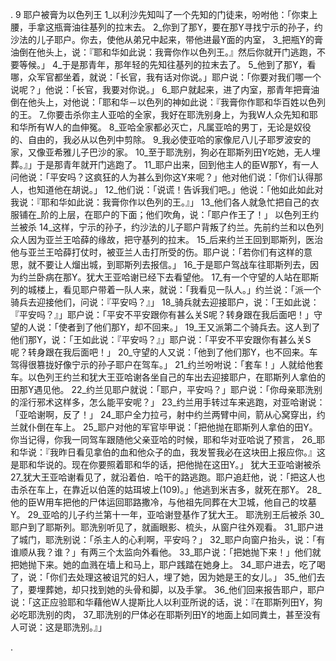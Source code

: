 . 9 
耶户被膏为以色列王 
1_以利沙先知叫了一个先知的门徒来，吩咐他：「你束上腰，手拿这瓶膏油往基列的拉末去。 2_你到了那Y，要在那Y寻找宁示的孙子，约沙法的儿子耶户。你去，使他从弟兄中起来，带他进最Y面的内室， 3_把瓶Y的膏油倒在他头上，说：『耶和华如此说：我膏你作以色列王。』然后你就开门逃跑，不要等候。」 
4_于是那青年，那年轻的先知往基列的拉末去了。 5_他到了那Y，看哪，众军官都坐着，就说：「长官，我有话对你说。」耶户说：「你要对我们哪一个说呢？」他说：「长官，我要对你说。」 6_耶户就起来，进了内室，那青年把膏油倒在他头上，对他说：「耶和华－以色列的神如此说：『我膏你作耶和华百姓以色列的王。 7_你要击杀你主人亚哈的全家，我好在耶洗别身上，为我W人众先知和耶和华所有W人的血伸冤。 8_亚哈全家都必灭亡，凡属亚哈的男丁，无论是奴役的、自由的，我必从以色列中剪除。 9_我必使亚哈的家像尼八儿子耶罗波安的家，又像亚希雅儿子巴沙的家。 10_至于耶洗别，狗必在耶斯列田Y吃她，无人埋葬。』」于是那青年就开门逃跑了。 
11_耶户出来，回到他主人的臣W那Y，有一人问他说：「平安吗？这疯狂的人为甚么到你这Y来呢？」他对他们说：「你们认得那人，也知道他在胡说。」 12_他们说：「说谎！告诉我们吧。」他说：「他如此如此对我说：『耶和华如此说：我膏你作以色列的王。』」 13_他们各人就急忙把自己的衣服铺在_阶的上层，在耶户的下面；他们吹角，说：「耶户作王了！」 
以色列王约兰被杀 
14_这样，宁示的孙子，约沙法的儿子耶户背叛了约兰。先前约兰和以色列众人因为亚兰王哈薛的缘故，把守基列的拉末。 15_后来约兰王回到耶斯列，医治他与亚兰王哈薛打仗时，被亚兰人击打所受的伤。耶户说：「若你们有这样的意思，就不要让人熘出城，到耶斯列去报信。」 16_于是耶户驾战车往耶斯列去，因为约兰卧病在那Y。犹大王亚哈谢已经下去看望他。 
17_有一个守望的人站在耶斯列的城楼上，看见耶户带着一队人来，就说：「我看见一队人。」约兰说：「派一个骑兵去迎接他们，问说：『平安吗？』」 18_骑兵就去迎接耶户，说：「王如此说：『平安吗？』」耶户说：「平安不平安跟你有甚么关S呢？转身跟在我后面吧！」守望的人说：「使者到了他们那Y，却不回来。」 19_王又派第二个骑兵去。这人到了他们那Y，说：「王如此说：『平安吗？』」耶户说：「平安不平安跟你有甚么关S呢？转身跟在我后面吧！」 20_守望的人又说：「他到了他们那Y，也不回来。车驾得很篡拢好像宁示的孙子耶户在驾车。」 
21_约兰吩咐说：「套车！」人就给他套车。以色列王约兰和犹大王亚哈谢各坐自己的车出去迎接耶户，在耶斯列人拿伯的田那Y遇见他。 22_约兰见耶户就说：「耶户，平安吗？」耶户说：「你母亲耶洗别的淫行邪术这样多，怎么能平安呢？」 23_约兰用手转过车来逃跑，对亚哈谢说：「亚哈谢啊，反了！」 24_耶户全力拉弓，射中约兰两臂中间，箭从心窝穿出，约兰就仆倒在车上。 25_耶户对他的军官毕甲说：「把他抛在耶斯列人拿伯的田Y。你当记得，你我一同驾车跟随他父亲亚哈的时候，耶和华对亚哈说了预言， 26_耶和华说：『我昨日看见拿伯的血和他众子的血，我发誓我必在这块田上报应你。』这是耶和华说的。现在你要照着耶和华的话，把他抛在这田Y。」 
犹大王亚哈谢被杀 
27_犹大王亚哈谢看见了，就沿着伯．哈干的路逃跑。耶户追赶他，说：「把这人也击杀在车上，在靠近以伯莲的姑珥坡上(109)。」他逃到米吉多，就死在那Y。 28_他的臣W用车把他的尸体运回耶路撒冷，与他祖先同葬在大卫城，他自己的坟墓Y。 
29_亚哈的儿子约兰第十一年，亚哈谢登基作了犹大王。 
耶洗别王后被杀 
30_耶户到了耶斯列。耶洗别听见了，就画眼影、梳头，从窗户往外观看。 31_耶户进了城门，耶洗别说：「杀主人的心利啊，平安吗？」 32_耶户向窗户抬头，说：「有谁顺从我？谁？」有两三个太监向外看他。 33_耶户说：「把她抛下来！」他们就把她抛下来。她的血溅在墙上和马上，耶户践踏在她身上。 34_耶户进去，吃了喝了，说：「你们去处理这被诅咒的妇人，埋了她，因为她是王的女儿。」 35_他们去了，要埋葬她，却只找到她的头骨和脚，以及手掌。 36_他们回来报告耶户，耶户说：「这正应验耶和华藉他W人提斯比人以利亚所说的话，说：『在耶斯列田Y，狗必吃耶洗别的肉， 37_耶洗别的尸体必在耶斯列田Y的地面上如同粪土，甚至没有人可说：这是耶洗别。』」 

.